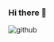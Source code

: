 ### Hi there 👋
![github](https://img.shields.io/badge/GitHub-8B0000?style=for-the-badge&logo=GitHub&logoColor=white)
